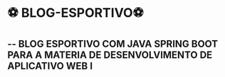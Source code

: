 # ⚽ BLOG-ESPORTIVO⚽
--
BLOG ESPORTIVO COM JAVA SPRING BOOT PARA A MATERIA DE DESENVOLVIMENTO DE APLICATIVO WEB I
--
